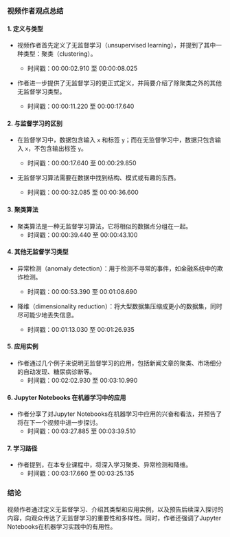### 视频作者观点总结

#### 1. 定义与类型
- 视频作者首先定义了无监督学习（unsupervised learning），并提到了其中一种类型：聚类（clustering）。
  - 时间戳：00:00:02.910 至 00:00:08.025
  
- 作者进一步提供了无监督学习的更正式定义，并简要介绍了除聚类之外的其他无监督学习类型。
  - 时间戳：00:00:11.220 至 00:00:17.640

#### 2. 与监督学习的区别
- 在监督学习中，数据包含输入 `x` 和标签 `y`；而在无监督学习中，数据只包含输入 `x`，不包含输出标签 `y`。
  - 时间戳：00:00:17.640 至 00:00:29.850

- 无监督学习算法需要在数据中找到结构、模式或有趣的东西。
  - 时间戳：00:00:32.085 至 00:00:36.600

#### 3. 聚类算法
- 聚类算法是一种无监督学习算法，它将相似的数据点分组在一起。
  - 时间戳：00:00:39.440 至 00:00:43.100

#### 4. 其他无监督学习类型
- 异常检测（anomaly detection）：用于检测不寻常的事件，如金融系统中的欺诈检测。
  - 时间戳：00:00:53.390 至 00:01:08.690

- 降维（dimensionality reduction）：将大型数据集压缩成更小的数据集，同时尽可能少地丢失信息。
  - 时间戳：00:01:13.030 至 00:01:26.935

#### 5. 应用实例
- 作者通过几个例子来说明无监督学习的应用，包括新闻文章的聚类、市场细分的自动发现、糖尿病诊断等。
  - 时间戳：00:02:02.930 至 00:03:10.990

#### 6. Jupyter Notebooks 在机器学习中的应用
- 作者分享了对Jupyter Notebooks在机器学习中应用的兴奋和看法，并预告了将在下一个视频中进一步探讨。
  - 时间戳：00:03:27.885 至 00:03:39.510

#### 7. 学习路径
- 作者提到，在本专业课程中，将深入学习聚类、异常检测和降维。
  - 时间戳：00:03:17.660 至 00:03:25.135

### 结论
视频作者通过定义无监督学习、介绍其类型和应用实例，以及预告后续深入探讨的内容，向观众传达了无监督学习的重要性和多样性。同时，作者还强调了Jupyter Notebooks在机器学习实践中的有用性。